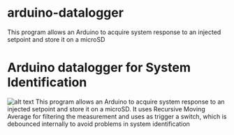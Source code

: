 # arduino-datalogger
This program allows an Arduino to acquire system response to an injected setpoint and store it on a microSD

# Arduino datalogger for System Identification
![alt text](https://raw.githubusercontent.com/tidusdavid/adaptive-traffic-light-ctrl/master/resources/architecture.png)
This program allows an Arduino to acquire system response to an injected setpoint and store it on a microSD. It uses Recursive Moving Average for filtering the measurement and uses as trigger a switch, which is debounced internally to avoid problems in system identification
